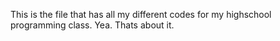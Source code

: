 This is the file that has all my different codes for my highschool programming class. Yea. Thats about it.
